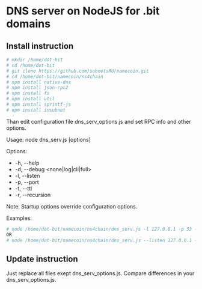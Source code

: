 DNS server on NodeJS for .bit domains
=================

Install instruction
--------------------

```sh
# mkdir /home/dot-bit
# cd /home/dot-bit
# git clone https://github.com/subnetsRU/namecoin.git
# cd /home/dot-bit/namecoin/ns4chain
# npm install native-dns
# npm install json-rpc2
# npm install fs
# npm install util
# npm install sprintf-js
# npm install insubnet
```
Than edit configuration file dns_serv_options.js and set RPC info and other options.

Usage: node dns_serv.js [options]

Options:
* -h, --help
* -d, --debug <none|log|cli|full>
* -l, --listen <IP>
* -p, --port <PORT>
* -t, --ttl <NUMBER>
* -r, --recursion

Note: Startup options override configuration options.

Examples:
```sh
# node /home/dot-bit/namecoin/ns4chain/dns_serv.js -l 127.0.0.1 -p 53 -d cli -t 300
OR
# node /home/dot-bit/namecoin/ns4chain/dns_serv.js --listen 127.0.0.1 --port 53 --debug cli --ttl 300
```

Update instruction
--------------------
Just replace all files exept dns_serv_options.js. Compare differences in your dns_serv_options.js.
